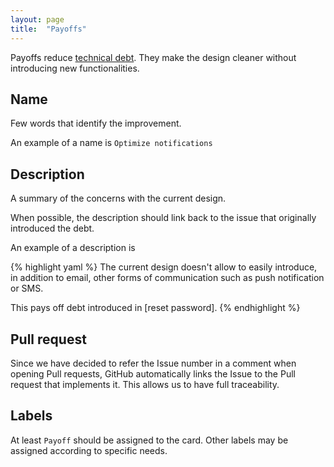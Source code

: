 ```yaml
---
layout: page
title:  "Payoffs"
---
```


Payoffs reduce [technical debt](http://martinfowler.com/bliki/TechnicalDebt.html). They make the design cleaner without introducing new functionalities.

## Name
Few words that identify the improvement.

An example of a name is `Optimize notifications`

## Description
A summary of the concerns with the current design.

When possible, the description should link back to the issue that originally introduced the debt.

An example of a description is

{% highlight yaml %}
The current design doesn't allow to easily introduce, in addition to email, other forms of communication such as push notification or SMS.

This pays off debt introduced in [reset password].
{% endhighlight %}

## Pull request
Since we have decided to refer the Issue number in a comment when opening Pull requests, GitHub automatically links the Issue to the Pull request that implements it. This allows us to have full traceability.

## Labels
At least `Payoff` should be assigned to the card.
Other labels may be assigned according to specific needs.
